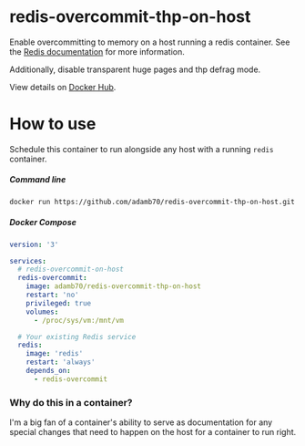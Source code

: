# redis-overcommit-thp-on-host

Enable overcommitting to memory on a host running a redis container.  See the [Redis documentation](https://redis.io/topics/faq#background-saving-fails-with-a-fork-error-under-linux-even-if-i-have-a-lot-of-free-ram) for more information.

Additionally, disable transparent huge pages and thp defrag mode.

View details on [Docker Hub](https://hub.docker.com/r/adamb70/redis-overcommit-thp-on-host).

# How to use
Schedule this container to run alongside any host with a running `redis` container.

##### Command line
```sh
docker run https://github.com/adamb70/redis-overcommit-thp-on-host.git -v /proc/sys/vm:/mnt/vm --privileged
```

##### Docker Compose
```yml
version: '3'

services:
  # redis-overcommit-on-host
  redis-overcommit:
    image: adamb70/redis-overcommit-thp-on-host
    restart: 'no'
    privileged: true
    volumes:
      - /proc/sys/vm:/mnt/vm

  # Your existing Redis service
  redis:
    image: 'redis'
    restart: 'always'
    depends_on:
      - redis-overcommit
```

 
### Why do this in a container?

I'm a big fan of a container's ability to serve as documentation for any special changes that need to happen on the host for a container to run right.
